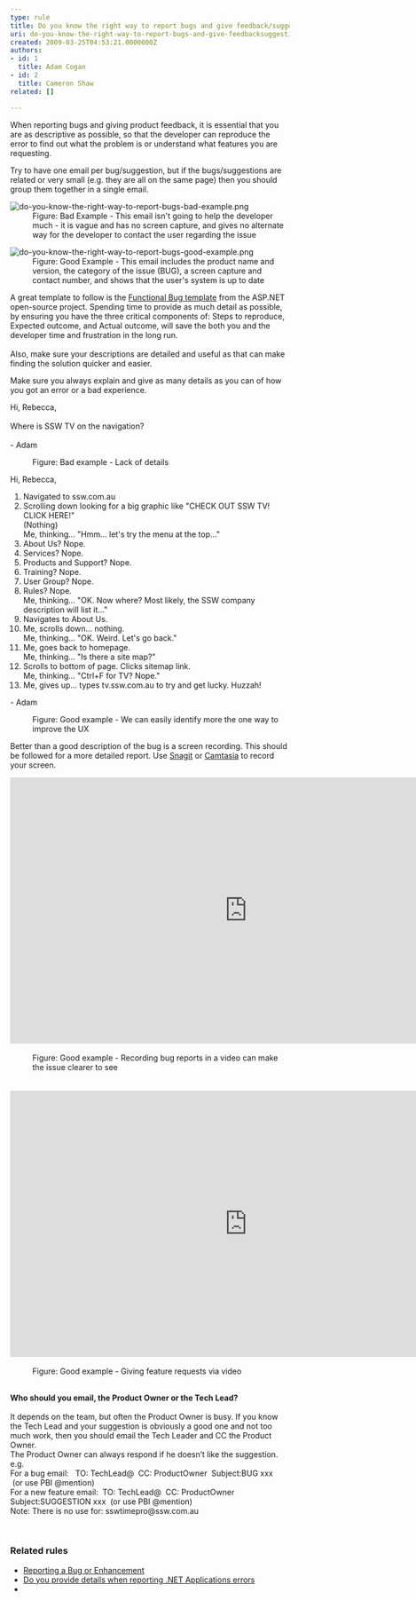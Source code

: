 ```yaml
---
type: rule
title: Do you know the right way to report bugs and give feedback/suggestions?
uri: do-you-know-the-right-way-to-report-bugs-and-give-feedbacksuggestions
created: 2009-03-25T04:53:21.0000000Z
authors:
- id: 1
  title: Adam Cogan
- id: 2
  title: Cameron Shaw
related: []

---
```




<span class='intro'> <p class="ssw15-rteElement-P">​​​​​​​When reporting bugs and giving product feedback, it is essential that you are as descriptive as possible, so that the developer can reproduce the error to find out what the problem is&#160;or understand what features you are requesting.<br></p><div><p class="ssw15-rteElement-P">Try to have one email per bug​/suggestion, but if the bugs/suggestions&#160;are related or very small&#160;(e.g. they are all on the same page) then you should group them&#160;together in a single email.​<br></p></div> </span>

<dl class="badImage"><dt> <img src="/SiteAssets/do-you-know-the-right-way-to-report-bugs/do-you-know-the-right-way-to-report-bugs-bad-example.png" alt="do-you-know-the-right-way-to-report-bugs-bad-example.png" /> <br>
   </dt><dd>Figure&#58; Bad Example - This email isn't going to help the developer much - it is vague and has no screen capture, and gives no alternate way for the developer to contact the user regarding the issue</dd></dl><dl class="goodImage"><dt> <img src="/SiteAssets/do-you-know-the-right-way-to-report-bugs/do-you-know-the-right-way-to-report-bugs-good-example.png" alt="do-you-know-the-right-way-to-report-bugs-good-example.png" /> <br>
   </dt><dd>Figure&#58;&#160;Good Example - This email includes the product name and version, the category of the issue (BUG), a screen capture and contact number, and shows that the user's system is up to date<br></dd>
</dl><div><div aria-labelledby="ctl00_PlaceHolderMain_ContentTop_label" style="display&#58;inline;"><div>A great template to follow&#160;is the <a href="https&#58;//github.com/aspnet/Home/wiki/Functional-bug-template">Functional Bug template</a>&#160;from the ASP.NET open-source project. Spending time to provide as much detail as possible, by ensuring you have the three critical components of&#58; Steps to reproduce, Expected outcome, and Actual outcome, will save the both you and the developer time and frustration in the long run. <br>​<br></div>Also, make sure your descriptions are detailed and useful as that can make finding the solution quicker and easier.<br></div></div><div><div aria-labelledby="ctl00_PlaceHolderMain_Content_label" style="display&#58;inline;"><p>Make sure you always explain and give as many details as you can of how you got an error or a bad experience.</p><dl class="badImage"><dt><div class="greyBox"><p>Hi, Rebecca, <br>
               <br>Where is SSW TV&#160;on the navigation?<br><br>- Adam &#160;<br></p></div></dt><dd>Figure&#58; Bad example - Lack of details</dd></dl><dl class="goodImage"><dt><div class="greyBox"><p>Hi, Rebecca,<br></p><ol><li>Navigated to ssw.com.au</li><li>Scrolling down looking for a big graphic like &quot;CHECK OUT SSW TV! CLICK HERE!&quot;<br>(Nothing)<br>Me, thinking… &quot;Hmm… let's try the menu at the top...&quot;</li><li>About Us? Nope.</li><li>Services? Nope.<br></li><li>Products and Support? Nope.</li><li>Training? Nope.</li><li>User Group? Nope.</li><li>Rules? Nope.<br>Me, thinking... &quot;OK. Now where? Most likely, the SSW company description will list it...&quot;</li><li>Navigates to About Us.</li><li>Me, scrolls down… nothing.<br>Me, thinking... &quot;OK. Weird. Let's go back.&quot;</li><li>Me, goes back to homepage.<br>Me, thinking… &quot;Is there a site map?&quot;</li><li>Scrolls to bottom of page. Clicks sitemap link.<br>Me, thinking... &quot;Ctrl+F for TV? Nope.&quot;</li><li>Me, gives up… types tv.ssw.com.au to try and get lucky. Huzzah!</li></ol><p>- Adam <br></p></div></dt><dd>Figure&#58; Good example - We can easily identify more the one way to improve the UX</dd></dl><p>Better than a good description of the bug is a screen recording. This should be followed for a more detailed report. Use <a href="http&#58;//www.techsmith.com/snagit.html" target="_blank">Snagit</a>&#160;or <a href="/_layouts/15/FIXUPREDIRECT.ASPX?WebId=3dfc0e07-e23a-4cbb-aac2-e778b71166a2&amp;TermSetId=07da3ddf-0924-4cd2-a6d4-a4809ae20160&amp;TermId=84dca81b-9cc2-4b6a-a237-948304131b54">Camtasia​</a>&#160;to record your screen.</p><div class="ms-rtestate-read ms-rte-embedcode ms-rte-embedil ms-rtestate-notify" unselectable="on">
         <iframe width="853" height="480" src="https&#58;//www.youtube.com/embed/y9vsGY1hYN0" frameborder="0"></iframe>&#160;</div><dd class="ssw15-rteElement-FigureGood">Figure&#58; Good example - Recording bug reports in a video can make the issue clearer to see<br><br><br></dd><div class="ms-rtestate-read ms-rte-embedcode ms-rte-embedil ms-rtestate-notify">
         <iframe width="853" height="480" src="https&#58;//www.youtube.com/embed/VDZSfHJ7GNU" frameborder="0"></iframe>&#160;</div><dd class="ssw15-rteElement-FigureGood">Figure&#58; Good example - Giving feature requests via video<br>​<br></dd></div></div><p class="ssw15-rteElement-GreyBox"><b>Who should you email, the Product Owner or the Tech Lead?<br></b><br>It depends on the team, but often the Product Owner is busy. If you know the Tech Lead and your suggestion is obviously a good one and not too much work, then you should email the Tech Leader and CC the Product Owner.<br>The Product Owner can always respond if he doesn’t like the suggestion.​<br>e.g.<br>For a bug email&#58;&#160;&#160;&#160;TO&#58; TechLead@&#160;&#160;CC&#58; ProductOwner&#160;&#160;Subject&#58;BUG xxx&#160; &#160;(or use PBI @mention)​<br>For a new feature email&#58;&#160;&#160;TO&#58; TechLead@&#160; CC&#58; ProductOwner&#160; Subject&#58;SUGGESTION xxx&#160; (or use PBI @mention)<br>​Note&#58; There is no use for&#58; sswtimepro@ssw.com.au​<br></p><br><p></p><p></p><p></p><h3>Related rules<br></h3><ul><li>
      <a href="http&#58;//www.ssw.com.au/ssw/Standards/Support/bugreportorenhancement.aspx">Reporting a Bug or Enhancement</a>&#160;</li><li>
      <a href="/_layouts/15/FIXUPREDIRECT.ASPX?WebId=3dfc0e07-e23a-4cbb-aac2-e778b71166a2&amp;TermSetId=07da3ddf-0924-4cd2-a6d4-a4809ae20160&amp;TermId=7cfe44b8-9635-49d9-a908-198a0ea85dc4">Do you provide details when reporting .NET Applications errors </a></li><li></li></ul>


